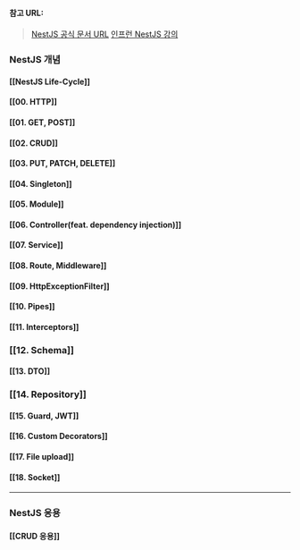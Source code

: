 #### 참고 URL:

> [NestJS 공식 문서 URL](https://docs.nestjs.com/)
> [인프런 NestJS 강의](https://www.inflearn.com/course/%ED%83%84%ED%83%84%ED%95%9C-%EB%B0%B1%EC%97%94%EB%93%9C-%EB%84%A4%EC%8A%A4%ED%8A%B8/dashboard)


### NestJS 개념
#### [[NestJS Life-Cycle]]

#### [[00. HTTP]]

#### [[01. GET, POST]]

#### [[02. CRUD]]

#### [[03. PUT, PATCH, DELETE]]

#### [[04. Singleton]]

#### [[05. Module]]

#### [[06. Controller(feat. dependency injection)]]

#### [[07. Service]]

#### [[08. Route, Middleware]]

#### [[09. HttpExceptionFilter]]

#### [[10. Pipes]]

#### [[11. Interceptors]]

### [[12. Schema]]

#### [[13. DTO]]

### [[14. Repository]]

#### [[15. Guard, JWT]]

#### [[16. Custom Decorators]]

#### [[17. File upload]]

#### [[18. Socket]]

--- 
### NestJS 응용

#### [[CRUD 응용]]
